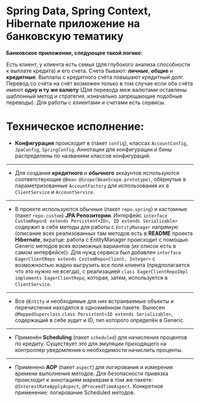 # Spring Data, Spring Context, Hibernate приложение на банковскую тематику

**Банковское приложение, следующее такой логике:** 

Есть клиент, у клиента есть семья (для глубокого анализа способности к выплате кредита) и его счета. 
Счета бывают: **личные**, **общие** и **кредитные**. Выплаты с кредитного счёта повышают кредитный долг. 
Перевод со счёта на счёт возможен только в том случае если оба счёта имеют **одну и ту же валюту**
(Для перевода меж валютами оставлены шаблонный метод и стратегия, изначально запрещающие подобные переводы).
Для работы с клиентами и счетами есть сервисы.

# Техническое исполнение:

* **Конфигурация** происходит в (пакет `config`), классах `AccountConfig`, `JpaConfig`, `SpringConfig`. Аннотации для конфигурации и бины
распределены по названиям классов конфигураций. 

***

* Для создания **кредитного** и **обычного** аккаунтов используются соответствующие `@Bean @Scope(BeanScope.prototype)`, обёрнутые в 
параметризованные `AccountFactory` для использования их в `ClientService` и `AccountService`.

***

* В проекте используются обычные (пакет `repo.spring`) и кастомные (пакет `repo.custom`) **JPA Репозитории**. 
Интерфейс `interface CustomRepo<E extends Persistent<ID>, ID extends Serializable>` содержит в себе методы для работы с `EntityManager` 
напрямую (описание всех реализованных там методов есть в **README** проекта **Hibernate**, вкратце: работа с EntityManager
происходит с помощью Generic методов всех возможных вариантов (их список есть в самом интерфейсе)). 
Для нужд сервиса был добавлен `interface EagerClientRepo extends CustomRepo<Client, Integer>` с возможностью жадно
выгрузить все поля клиента (предполагается что это нужно не всегда), с реализацией `class EagerClientRepoImpl  implements EagerClientRepo`, 
которая, затем, используется в `ClientService`.

***

* Все `@Entity` и необходимые для них встраиваемые объекты и перечисления находятся в одноимённом пакете. Вынесен 
`@MappedSuperclass` `class Persistent<ID extends Serializable>`, содержащий в себе аудит и ID, тип которого определён
в Generic. 

***

* Применён **Scheduling** (пакет `scheduled`) для начисления процентов по кредиту. Существует это для эмуляции приходящего на контроллер уведомления 
о необходимости начислить проценты. 

***

* Применено **AOP** (пакет `aspect`) для логирования и измерения времени выполнения методов. Для безопасности привязка происходит 
к аннотациям маркерам в том же пакете: `@InterestRateApplyAspect`, `@ProceedTimeAspect`. 
Конкретное применение: логирование Scheduled методов.


